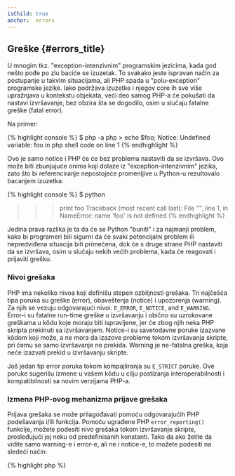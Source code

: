 ```yaml
---
isChild: true
anchor:  errors
---
```


## Greške {#errors_title}

U mnogim tkz. "exception-intenzivnim" programskim jezicima, kada god nešto pođe po zlu baciće se izuzetak.
To svakako jeste ispravan način za postupanje u takvim situacijama, ali PHP spada u "polu-exception" programske jezike.
Iako podržava izuzetke i njegov core ih sve više upražnjava u kontekstu objekata, veći deo samog PHP-a će pokušati
da nastavi izvršavanje, bez obzira šta se dogodilo, osim u slučaju fatalne greške (fatal error).

Na primer:

{% highlight console %}
$ php -a
php > echo $foo;
Notice: Undefined variable: foo in php shell code on line 1
{% endhighlight %}

Ovo je samo notice i PHP će će bez problema nastaviti da se izvršava. Ovo može biti zbunjujuće onima koji dolaze iz
"exception-intenzivnim" jezika, zato što bi referenciranje nepostojeće promenljive u Python-u rezultovalo bacanjem izuzetka:

{% highlight console %}
$ python
>>> print foo
Traceback (most recent call last):
  File "<stdin>", line 1, in <module>
NameError: name 'foo' is not defined
{% endhighlight %}

Jedina prava razlika je ta da će se Python "buniti" i za najmanji problem, kako bi programeri bili sigurni
da će svaki potencijalni problem ili nepredviđena situacija biti primećena, dok će s druge strane PHP nastaviti da se izvršava,
osim u slučaju nekih većih problema, kada će reagovati i prijaviti grešku.

### Nivoi grešaka

PHP ima nekoliko nivoa koji definišu stepen ozbiljnosti grešaka. Tri najčešća tipa poruka su greške (error),
obaveštenja (notice) i upozorenja (warning). Za njih se vezuju odgovarajući nivoi: `E_ERROR`, `E_NOTICE`, and `E_WARNING`.
Error-i su fatalne run-time greške u izvršavanju i obično su uzrokovane greškama u kôdu koje moraju biti ispravljene,
jer će zbog njih neka PHP skripta prekinuti sa izvršavanjem. Notice-i su savetodavne poruke izazvane kôdom koji može,
a ne mora da izazove probleme tokom izvršavanja skripte, pri čemu se samo izvršavanje ne prekida. Warning je ne-fatalna greška,
koja neće izazvati prekid u izvršavanju skripte.

Još jedan tip error poruka tokom kompajliranja su `E_STRICT` poruke. Ove poruke sugerišu izmene u vašem kôdu u cilju
postizanja interoperabilnosti i kompatibilnosti sa novim verzijama PHP-a.

### Izmena PHP-ovog mehanizma prijave grešaka

Prijava grešaka se može prilagođavati pomoću odgovarajućih PHP podešavanja i/ili funkcija. Pomoću ugrađene PHP `error_reporting()`
funkcije, možete podesiti nivo grešaka tokom izvršavanje skripte, prosleđujući joj neku od predefinisanih konstanti.
Tako da ako želite da vidite samo warning-e i error-e, ali ne i notice-e, to možete podesiti na sledeći način:

{% highlight php %}
<?php
error_reporting(E_ERROR | E_WARNING);
{% endhighlight %}

Takođe možete imati kontrolu nad tim da li će se same greške biti prikazivane (korisno tokom razvoja) ili će biti sakrivene,
pa eventualno logovane (korisno u produkciji). Za više informacija o ovome pogledajte sekciju [Prijava grešaka][errorreport].

### Inline "suzbijanje" (suppress) grešaka

Možete naložiti PHP-u da suzbije određene greške putem operatora za kontrolu grešaka - `@`. Ovaj operator možete postaviti
na početak nekog izraza, nakon čega će svaka greška koja je direktan rezultat tog izraza biti potisnuta.

{% highlight php %}
<?php
echo @$foo['bar'];
{% endhighlight %}

Ovo će ispisati `$foo['bar']` ako postoji, ali će jednostavno vratiti null i neće ispisati ništa ako promenjiva `$foo`
ili `'bar'` indeks ne postoji. Bez operatora za kontrolu grešaka, ova linija kôda bi izazvala `PHP Notice: Undefined
variable: foo` ili `PHP Notice: Undefined index: bar` grešku.

Ovo možda deluje kao nešto veoma korisno, ali sa sobom nosi nekoliko neželjenih kompromisa. PHP obrađuje izraze sa
`@` operatorom dosta sporije nego one bez njega. Prevremena optimizacija može biti ključni argument u tom slučaju,
ali kako su performanse od posebne važnosti za vašu aplikaciju/biblioteku, neophodno je da razumete posledice koje
prouzrokuje operatora za kontrolu grešaka.

Druga stvar, operator za kontrolu grešaka će "progutati" neku grešku **u potpunosti**. Greška neće biti prikazana,
niti poslata u error log. Takođe, nije moguće isključivanje ovog operatora u stock/produkcionim PHP sistemima.
Iako ta neka greška koju vidite jeste bezopasna, neka druga, manje bezopasna greška će takođe ostati "pritajena".

Ako postoji način da izbegnete `@` operator, uradite to. Na primer, prethodni primer je mogao biti napisan
na sledeći način:

{% highlight php %}
<?php
echo isset($foo['bar']) ? $foo['bar'] : '';
{% endhighlight %}

Slučaj u kojima suzbijanje grešaka ima smisla je kada na primer `fopen()` pokuša da učita nepostojeći fajl. Možete
prethodno da proverite da li taj fajl postoji, ali ako je fajl obrisan nakon provere i pre `fopen()` poziva (što možda
zvuči nemoguće, ali može da se desi), onda će `fopen()` da vrati false, _a pritom_ će izbaciti i grešku. Ovo je nešto
što PHP treba da reši, ali to je jedini primer gde suzbijanje grešaka ima smisla.

Ranije je pomenuto da nema načina da se u stock PHP sistemima isključi operator za kontrolu grešaka. Ipak, [Xdebug]
poseduje `xdebug.scream` ini podešavanje, koje će isključiti ovaj operator. Ovo podešavanje možete postaviti putem
vašeg `php.ini` fajla na sledeći način:

{% highlight ini %}
xdebug.scream = On
{% endhighlight %}

Takođe možete izmeniti ovo podešavanje i tokom izvršavanja pomoću `ini_set` funkcije:

{% highlight php %}
<?php
ini_set('xdebug.scream', '1')
{% endhighlight %}


"[Scream]" PHP ekstenzija nudi sličnu funkcionalnost kao Xdebug, ali se u njenom slučaju odgovarajuće
ini podešavanje zove `scream.enabled`.

Ovo je korisno kada debug-ujete kôd i sumnjate da su neke informativne greške potisnute. Koristite scream oprezno,
kao privremen debugging alat. Postoji dosta PHP biblioteka koje ne mogu da rade kada je operator za kontrolu grešaka
isključen.

* [Operatori za kontrolu grešaka]
* [SitePoint]
* [Xdebug]
* [Scream]


### ErrorException

PHP je i te kako sposoban da bude "exception-intenzivan" programski jezik i za to je potrebno svega nekoliko
linija kôda. U principu, vaše greške i izuzetke možete bacati uz pomoć `ErrorException` klase, koja se izvodi iz
`Exception` klase.

Ovo je česta praksa u mnogim modernim framework-ovima kao što su Symfony i Laravel. Podrazumevano, Laravel prikazuje
sve greške i izuzetke uz pomoć [Whoops!] biblioteke ako je `app.debug` podešavanje uključeno, a sakriva ih ako je isključeno.

Bacanjem grešaka i izuzetaka u toku razvoja, možete njima da manipulišete bolje nego inače, jer ako naiđete na
izuzetak tokom razvoja, možete da ga uokvirite catch blokom kako biste ga na određen način obradili. Svaki izuzetak
kojeg uhvatite, automatski čini vašu aplikaciju malo više robustnijom.

Za više informacija na ovu temu i detalja kako se koristi `ErrorException` klasa pročitajte u
poglavlju [ErrorException klasa][errorexception].

* [Operatori za kontrolu grešaka]
* [Predefinisane konstante za upravljanje greškama]
* [`error_reporting()`][error_reporting]
* [Reporting][errorreport]


[errorreport]: /#error_reporting
[Xdebug]: http://xdebug.org/docs/basic
[Scream]: http://php.net/book.scream
[Operatori za kontrolu grešaka]: http://php.net/language.operators.errorcontrol
[SitePoint]: http://www.sitepoint.com/
[Whoops!]: http://filp.github.io/whoops/
[errorexception]: http://php.net/class.errorexception
[Predefinisane konstante za upravljanje greškama]: http://php.net/errorfunc.constants
[error_reporting]: http://php.net/function.error-reporting
